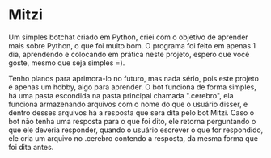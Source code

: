 # Mitzi


Um simples botchat criado em Python, criei com o objetivo de aprender mais sobre Python,
o que foi muito bom. O programa foi feito em apenas 1 dia, aprendendo e colocando em prática neste projeto,
espero que você goste, mesmo que seja simples =).

Tenho planos para aprimora-lo no futuro, mas nada sério, pois este projeto é apenas um hobby,
algo para aprender. O bot funciona de forma simples, há uma pasta escondida na pasta principal chamada ".cerebro",
ela funciona armazenando arquivos com o nome do que o usuário disser, e dentro desses arquivos
há a resposta que será dita pelo bot Mitzi. Caso o bot não tenha uma resposta para o que foi dito,
ele retorna perguntando o que ele deveria responder, quando o usuário escrever o que for respondido,
ele cria um arquivo no .cerebro contendo a resposta, da mesma forma que foi dita antes.
